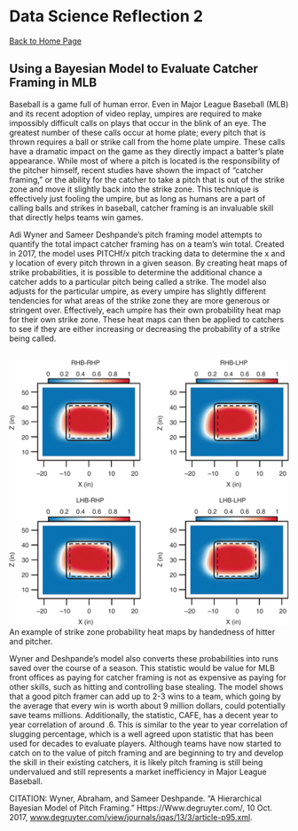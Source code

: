 # Data Science Reflection 2

[Back to Home Page](https://jeremy-swack.github.io/wicked-problems/)

## Using a Bayesian Model to Evaluate Catcher Framing in MLB

Baseball is a game full of human error. Even in Major League Baseball (MLB) and its recent adoption of video replay, umpires are required to make impossibly difficult calls on plays that occur in the blink of an eye. The greatest number of these calls occur at home plate; every pitch that is thrown requires a ball or strike call from the home plate umpire. These calls have a dramatic impact on the game as they directly impact a batter’s plate appearance. While most of where a pitch is located is the responsibility of the pitcher himself, recent studies have shown the impact of “catcher framing,” or the ability for the catcher to take a pitch that is out of the strike zone and move it slightly back into the strike zone. This technique is effectively just fooling the umpire, but as long as humans are a part of calling balls and strikes in baseball, catcher framing is an invaluable skill that directly helps teams win games.

Adi Wyner and Sameer Deshpande’s pitch framing model attempts to quantify the total impact catcher framing has on a team’s win total. Created in 2017, the model uses PITCHf/x pitch tracking data to determine the x and y location of every pitch thrown in a given season. By creating heat maps of strike probabilities, it is possible to determine the additional chance a catcher adds to a particular pitch being called a strike. The model also adjusts for the particular umpire, as every umpire has slightly different tendencies for what areas of the strike zone they are more generous or stringent over. Effectively, each umpire has their own probability heat map for their own strike zone. These heat maps can then be applied to catchers to see if they are either increasing or decreasing the probability of a strike being called.

##
![](data_science_reflection_2.jpg)
An example of strike zone probability heat maps by handedness of hitter and pitcher.


Wyner and Deshpande’s model also converts these probabilities into runs saved over the course of a season. This statistic would be value for MLB front offices as paying for catcher framing is not as expensive as paying for other skills, such as hitting and controlling base stealing. The model shows that a good pitch framer can add up to 2-3 wins to a team, which going by the average that every win is worth about 9 million dollars, could potentially save teams millions. Additionally, the statistic, CAFE, has a decent year to year correlation of around .6. This is similar to the year to year correlation of slugging percentage, which is a well agreed upon statistic that has been used for decades to evaluate players. Although teams have now started to catch on to the value of pitch framing and are beginning to try and develop the skill in their existing catchers, it is likely pitch framing is still being undervalued and still represents a market inefficiency in Major League Baseball.

CITATION: Wyner, Abraham, and Sameer Deshpande. “A Hierarchical Bayesian Model of Pitch Framing.” Https://Www.degruyter.com/, 10 Oct. 2017, www.degruyter.com/view/journals/jqas/13/3/article-p95.xml. 
